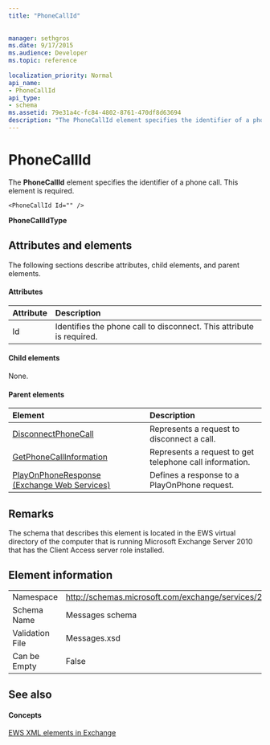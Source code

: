 ```yaml
---
title: "PhoneCallId"
 
 
manager: sethgros
ms.date: 9/17/2015
ms.audience: Developer
ms.topic: reference
 
localization_priority: Normal
api_name:
- PhoneCallId
api_type:
- schema
ms.assetid: 79e31a4c-fc84-4802-8761-470df8d63694
description: "The PhoneCallId element specifies the identifier of a phone call. This element is required."
---
```


# PhoneCallId

The **PhoneCallId** element specifies the identifier of a phone call. This element is required. 
  
```
<PhoneCallId Id="" />
```

 **PhoneCallIdType**
## Attributes and elements

The following sections describe attributes, child elements, and parent elements.
  
#### Attributes

|**Attribute**|**Description**|
|:-----|:-----|
|Id  <br/> |Identifies the phone call to disconnect. This attribute is required.  <br/> |
   
#### Child elements

None.
  
#### Parent elements

|**Element**|**Description**|
|:-----|:-----|
|[DisconnectPhoneCall](disconnectphonecall.md) <br/> |Represents a request to disconnect a call.  <br/> |
|[GetPhoneCallInformation](getphonecallinformation.md) <br/> |Represents a request to get telephone call information.  <br/> |
|[PlayOnPhoneResponse (Exchange Web Services)](playonphoneresponse-exchange-web-services.md) <br/> |Defines a response to a PlayOnPhone request.  <br/> |
   
## Remarks

The schema that describes this element is located in the EWS virtual directory of the computer that is running Microsoft Exchange Server 2010 that has the Client Access server role installed.
  
## Element information

|||
|:-----|:-----|
|Namespace  <br/> |http://schemas.microsoft.com/exchange/services/2006/messages  <br/> |
|Schema Name  <br/> |Messages schema  <br/> |
|Validation File  <br/> |Messages.xsd  <br/> |
|Can be Empty  <br/> |False  <br/> |
   
## See also

#### Concepts

[EWS XML elements in Exchange](ews-xml-elements-in-exchange.md)

